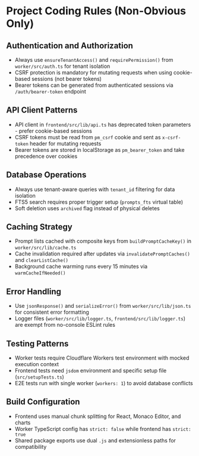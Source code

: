 # Project Coding Rules (Non-Obvious Only)

## Authentication and Authorization
- Always use `ensureTenantAccess()` and `requirePermission()` from `worker/src/auth.ts` for tenant isolation
- CSRF protection is mandatory for mutating requests when using cookie-based sessions (not bearer tokens)
- Bearer tokens can be generated from authenticated sessions via `/auth/bearer-token` endpoint

## API Client Patterns
- API client in `frontend/src/lib/api.ts` has deprecated token parameters - prefer cookie-based sessions
- CSRF tokens must be read from `pm_csrf` cookie and sent as `x-csrf-token` header for mutating requests
- Bearer tokens are stored in localStorage as `pm_bearer_token` and take precedence over cookies

## Database Operations
- Always use tenant-aware queries with `tenant_id` filtering for data isolation
- FTS5 search requires proper trigger setup (`prompts_fts` virtual table)
- Soft deletion uses `archived` flag instead of physical deletes

## Caching Strategy
- Prompt lists cached with composite keys from `buildPromptCacheKey()` in `worker/src/lib/cache.ts`
- Cache invalidation required after updates via `invalidatePromptCaches()` and `clearListCache()`
- Background cache warming runs every 15 minutes via `warmCacheIfNeeded()`

## Error Handling
- Use `jsonResponse()` and `serializeError()` from `worker/src/lib/json.ts` for consistent error formatting
- Logger files (`worker/src/lib/logger.ts`, `frontend/src/lib/logger.ts`) are exempt from no-console ESLint rules

## Testing Patterns
- Worker tests require Cloudflare Workers test environment with mocked execution context
- Frontend tests need `jsdom` environment and specific setup file (`src/setupTests.ts`)
- E2E tests run with single worker (`workers: 1`) to avoid database conflicts

## Build Configuration
- Frontend uses manual chunk splitting for React, Monaco Editor, and charts
- Worker TypeScript config has `strict: false` while frontend has `strict: true`
- Shared package exports use dual `.js` and extensionless paths for compatibility